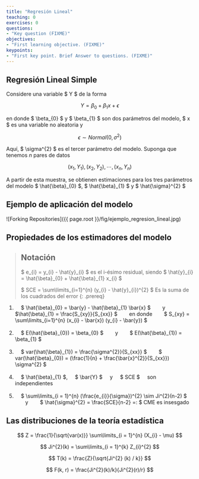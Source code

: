 ```yaml
---
title: "Regresión Lineal"
teaching: 0
exercises: 0
questions:
- "Key question (FIXME)"
objectives:
- "First learning objective. (FIXME)"
keypoints:
- "First key point. Brief Answer to questions. (FIXME)"
---
```


## Regresión Lineal Simple
Considere una variable $ Y $ de la forma

$$ Y = \beta_{0} + \beta_{1} x + \epsilon $$ 

en donde $ \beta\_{0} $ y $ \beta\_{1} $ son dos parámetros del modelo, $ x $ es una variable no aleatoria y

$$ \epsilon \sim Normal(0, \sigma^{2}) $$

Aquí, $ \sigma^{2} $ es el tercer parámetro del modelo. Suponga que tenemos _n_ pares de datos

$$ (x_{1}, Y_{1}), (x_{2}, Y_{2}), \cdots, (x_{n}, Y_{n}) $$

A partir de esta muestra, se obtienen estimaciones para los tres parámetros del modelo $ \hat{\beta}\_{0} $, $ \hat{\beta}\_{1} $ y $ \hat{\sigma}^{2} $

## Ejemplo de aplicación del modelo

![Forking Repositories]({{ page.root }}/fig/ejemplo_regresion_lineal.jpg)

## Propiedades de los estimadores del modelo

> ## Notación
>
> $ e_{i} = y\_{i} - \hat{y}\_{i} $ es el i-ésimo residual, siendo $ \hat{y}\_{i} = \hat{\beta}\_{0} + \hat{\beta}\_{1} x_{i} $
> 
> $ SCE = \sum\limits_{i=1}^{n} (y_{i} - \hat{y}\_{i})^{2} $ Es la suma de los cuadrados del error
{: .prereq}  

1. &nbsp;&nbsp;&nbsp; $ \hat{\beta}\_{0} = \bar{y} - \hat{\beta}\_{1} \bar{x} $ &nbsp;&nbsp;&nbsp;&nbsp;&nbsp;&nbsp; y &nbsp;&nbsp;&nbsp;&nbsp;&nbsp;&nbsp; $\hat{\beta}\_{1} = \frac{S_{xy}}{S_{xx}} $ &nbsp;&nbsp;&nbsp;&nbsp;&nbsp;&nbsp; en donde &nbsp;&nbsp;&nbsp;&nbsp;&nbsp;&nbsp; $ S_{xy} = \sum\limits_{i=1}^{n} (x_{i} - \bar{x}) (y_{i} - \bar{y}) $ <br> <br>
2. &nbsp;&nbsp;&nbsp; $ E(\hat{\beta}\_{0}) = \beta_{0} $ &nbsp;&nbsp;&nbsp;&nbsp;&nbsp;&nbsp; y &nbsp;&nbsp;&nbsp;&nbsp;&nbsp;&nbsp; $ E(\hat{\beta}\_{1}) = \beta_{1} $ <br> <br>
3. &nbsp;&nbsp;&nbsp; $ var(\hat{\beta}\_{1}) = \frac{\sigma^{2}}{S_{xx}} $ &nbsp;&nbsp;&nbsp;&nbsp;&nbsp;&nbsp; $ var(\hat{\beta}\_{0}) = (\frac{1}{n} + \frac{\bar{x}^{2}}{S_{xx}}) \sigma^{2} $ <br> <br>
4. &nbsp;&nbsp;&nbsp; $ \hat{\beta}\_{1} $, &nbsp;&nbsp;&nbsp; $ \bar{Y} $ &nbsp;&nbsp;&nbsp; y &nbsp;&nbsp;&nbsp; $ SCE $ &nbsp;&nbsp;&nbsp; son independientes <br> <br>
5. &nbsp;&nbsp;&nbsp; $ \sum\limits_{i = 1}^{n} (\frac{e_{i}}{\sigma})^{2} \sim Ji^{2}(n-2) $ &nbsp;&nbsp;&nbsp;&nbsp;&nbsp;&nbsp; y &nbsp;&nbsp;&nbsp;&nbsp;&nbsp;&nbsp; $ \hat{\sigma}^{2} = \frac{SCE}{n-2} =: $ CME es insesgado 

## Las distribuciones de la teoría estadística

$$ Z = \frac{1}{\sqrt{var(x)}} \sum\limits_{i = 1}^{n} (X_{i} - \mu) $$

$$ Ji^{2}(k) = \sum\limits_{i = 1}^{k} Z_{i}^{2} $$

$$ T(k) = \frac{Z}{\sqrt{Ji^{2} (k) / k}} $$

$$ F(k, r) = \frac{Ji^{2}(k)/k}{Ji^{2}(r)/r} $$
